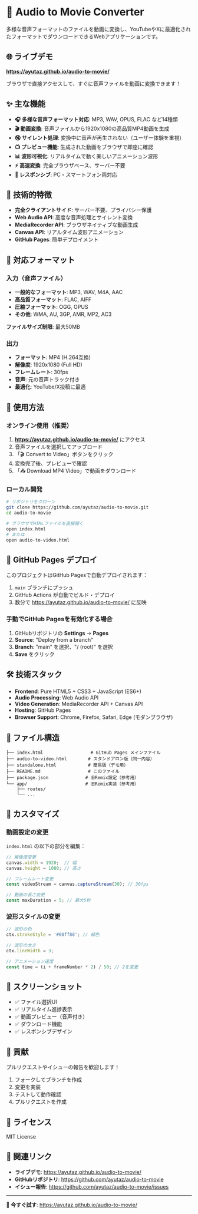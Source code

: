 # 🎵 Audio to Movie Converter

多様な音声フォーマットのファイルを動画に変換し、YouTubeやXに最適化されたフォーマットでダウンロードできるWebアプリケーションです。

## 🌐 ライブデモ

**https://ayutaz.github.io/audio-to-movie/**

ブラウザで直接アクセスして、すぐに音声ファイルを動画に変換できます！

## ✨ 主な機能

- **🎧 多様な音声フォーマット対応**: MP3, WAV, OPUS, FLAC など14種類
- **🎬 動画変換**: 音声ファイルから1920x1080の高品質MP4動画を生成
- **🔇 サイレント処理**: 変換中に音声が再生されない（ユーザー体験を重視）
- **📺 プレビュー機能**: 生成された動画をブラウザで即座に確認
- **📊 波形可視化**: リアルタイムで動く美しいアニメーション波形
- **⚡ 高速変換**: 完全ブラウザベース、サーバー不要
- **📱 レスポンシブ**: PC・スマートフォン両対応

## 🎯 技術的特徴

- **完全クライアントサイド**: サーバー不要、プライバシー保護
- **Web Audio API**: 高度な音声処理とサイレント変換
- **MediaRecorder API**: ブラウザネイティブな動画生成
- **Canvas API**: リアルタイム波形アニメーション
- **GitHub Pages**: 簡単デプロイメント

## 📁 対応フォーマット

### 入力（音声ファイル）
- **一般的なフォーマット**: MP3, WAV, M4A, AAC
- **高品質フォーマット**: FLAC, AIFF
- **圧縮フォーマット**: OGG, OPUS
- **その他**: WMA, AU, 3GP, AMR, MP2, AC3

**ファイルサイズ制限**: 最大50MB

### 出力
- **フォーマット**: MP4 (H.264互換)
- **解像度**: 1920x1080 (Full HD)
- **フレームレート**: 30fps
- **音声**: 元の音声トラック付き
- **最適化**: YouTube/X投稿に最適

## 🚀 使用方法

### オンライン使用（推奨）
1. **https://ayutaz.github.io/audio-to-movie/** にアクセス
2. 音声ファイルを選択してアップロード
3. 「🎬 Convert to Video」ボタンをクリック
4. 変換完了後、プレビューで確認
5. 「📥 Download MP4 Video」で動画をダウンロード

### ローカル開発

```bash
# リポジトリをクローン
git clone https://github.com/ayutaz/audio-to-movie.git
cd audio-to-movie

# ブラウザでHTMLファイルを直接開く
open index.html
# または
open audio-to-video.html
```

## 📱 GitHub Pages デプロイ

このプロジェクトはGitHub Pagesで自動デプロイされます：

1. `main` ブランチにプッシュ
2. GitHub Actions が自動でビルド・デプロイ
3. 数分で https://ayutaz.github.io/audio-to-movie/ に反映

### 手動でGitHub Pagesを有効化する場合

1. GitHubリポジトリの **Settings** → **Pages**
2. **Source**: "Deploy from a branch"
3. **Branch**: "main" を選択、"/ (root)" を選択
4. **Save** をクリック

## 🛠️ 技術スタック

- **Frontend**: Pure HTML5 + CSS3 + JavaScript (ES6+)
- **Audio Processing**: Web Audio API
- **Video Generation**: MediaRecorder API + Canvas API
- **Hosting**: GitHub Pages
- **Browser Support**: Chrome, Firefox, Safari, Edge (モダンブラウザ)

## 📂 ファイル構造

```
├── index.html                  # GitHub Pages メインファイル
├── audio-to-video.html        # スタンドアロン版（同一内容）
├── standalone.html            # 簡易版（デモ用）
├── README.md                  # このファイル
├── package.json              # 旧Remix設定（参考用）
└── app/                      # 旧Remix実装（参考用）
    ├── routes/
    └── ...
```

## 🔧 カスタマイズ

### 動画設定の変更

`index.html` の以下の部分を編集：

```javascript
// 解像度変更
canvas.width = 1920;  // 幅
canvas.height = 1080; // 高さ

// フレームレート変更
const videoStream = canvas.captureStream(30); // 30fps

// 動画の長さ変更
const maxDuration = 5; // 最大5秒
```

### 波形スタイルの変更

```javascript
// 波形の色
ctx.strokeStyle = '#00ff88'; // 緑色

// 波形の太さ
ctx.lineWidth = 3;

// アニメーション速度
const time = (i + frameNumber * 2) / 50; // 2を変更
```

## 🎨 スクリーンショット

- ✅ ファイル選択UI
- ✅ リアルタイム進捗表示
- ✅ 動画プレビュー（音声付き）
- ✅ ダウンロード機能
- ✅ レスポンシブデザイン

## 🤝 貢献

プルリクエストやイシューの報告を歓迎します！

1. フォークしてブランチを作成
2. 変更を実装
3. テストして動作確認
4. プルリクエストを作成

## 📄 ライセンス

MIT License

## 🔗 関連リンク

- **ライブデモ**: https://ayutaz.github.io/audio-to-movie/
- **GitHubリポジトリ**: https://github.com/ayutaz/audio-to-movie
- **イシュー報告**: https://github.com/ayutaz/audio-to-movie/issues

---

**🚀 今すぐ試す**: https://ayutaz.github.io/audio-to-movie/
